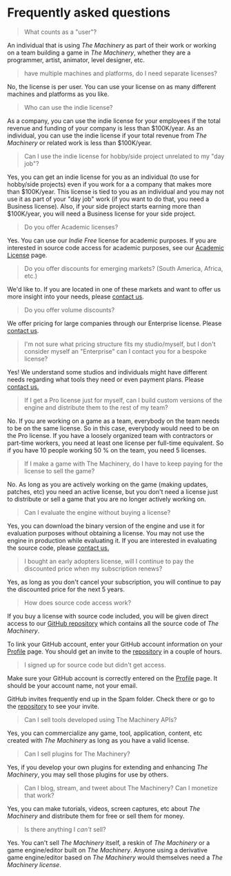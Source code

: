 # Frequently asked questions

> What counts as a "user"?

An individual that is using *The Machinery* as part of their work or working on a team building a game in *The Machinery*, whether they are a programmer, artist, animator, level designer, etc.

> have multiple machines and platforms, do I need separate licenses?

No, the license is per user. You can use your license on as many different machines and platforms as you like.

> Who can use the indie license?

As a company, you can use the indie license for your employees if the total revenue and funding of your company is less than $100K/year. As an individual, you can use the indie license if your total revenue from *The Machinery* or related work is less than $100K/year.

> Can I use the indie license for hobby/side project unrelated to my "day job"?

Yes, you can get an indie license for you as an individual (to use for hobby/side projects) even if you work for a a company that makes more than $100K/year. This license is tied to you as an individual and you may not use it as part of your "day job" work (if you want to do that, you need a Business license). Also, if your side project starts earning more than $100K/year, you will need a Business license for your side project.

> Do you offer Academic licenses?

Yes. You can use our *Indie Free* license for academic purposes. If you are interested in source code access for academic purposes, see our [Academic License](https://ourmachinery.com/academic.html) page.

> Do you offer discounts for emerging markets? (South America, Africa, etc.)

We'd like to. If you are located in one of these markets and want to offer us more insight into your needs, please [contact us](mailto:ping@ourmachinery.com).

> Do you offer volume discounts?

We offer pricing for large companies through our Enterprise license. Please [contact us](mailto:ping@ourmachinery.com).

> I'm not sure what pricing structure fits my studio/myself, but I don't consider myself an "Enterprise" can I contact you for a bespoke license?

Yes! We understand some studios and individuals might have different needs regarding what tools they need or even payment plans. Please [contact us.](mailto:ping@ourmachinery.com)

> If I get a Pro license just for myself, can I build custom versions of the engine and distribute them to the rest of my team?

No. If you are working on a game as a team, everybody on the team needs to be on the same license. So in this case, everybody would need to be on the Pro license. If you have a loosely organized team with contractors or part-time workers, you need at least one license per full-time equivalent. So if you have 10 people working 50 % on the team, you need 5 licenses.

> If I make a game with The Machinery, do I have to keep paying for the license to sell the game?

No. As long as you are actively working on the game (making updates, patches, etc) you need an active license, but you don't need a license just to distribute or sell a game that you are no longer actively working on.

> Can I evaluate the engine without buying a license?

Yes, you can download the binary version of the engine and use it for evaluation purposes without obtaining a license. You may not use the engine in production while evaluating it. If you are interested in evaluating the source code, please [contact us.](mailto:ping@ourmachinery.com)



> I bought an early adopters license, will I continue to pay the discounted price when my subscription renews?

Yes, as long as you don't cancel your subscription, you will continue to pay the discounted price for the next 5 years.

> How does source code access work?

If you buy a license with source code included, you will be given direct access to our [GitHub repository](https://github.com/ourmachinery/themachinery) which contains all the source code of *The Machinery*.

To link your GitHub account, enter your GitHub account information on your [Profile](https://ourmachinery.com/profile.html) page. You should get an invite to the [repository](https://github.com/ourmachinery/themachinery) in a couple of hours.

> I signed up for source code but didn't get access.

Make sure your GitHub account is correctly entered on the [Profile](https://ourmachinery.com/profile.html) page. It should be your account name, not your email.

GitHub invites frequently end up in the Spam folder. Check there or go to the [repository](https://github.com/ourmachinery/themachinery) to see your invite.

> Can I sell tools developed using The Machinery APIs?

Yes, you can commercialize any game, tool, application, content, etc created with *The Machinery* as long as you have a valid license.

> Can I sell plugins for The Machinery?

Yes, if you develop your own plugins for extending and enhancing *The Machinery*, you may sell those plugins for use by others.

> Can I blog, stream, and tweet about The Machinery? Can I monetize that work?

Yes, you can make tutorials, videos, screen captures, etc about *The Machinery* and distribute them for free or sell them for money.

> Is there anything I *can't* sell?

Yes. You can't sell *The Machinery* itself, a reskin of *The Machinery* or a game engine/editor built on *The Machinery*. Anyone using a derivative game engine/editor based on *The Machinery* would themselves need a *The Machinery license*.